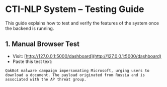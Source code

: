 # CTI-NLP System – Testing Guide

This guide explains how to test and verify the features of the system once the backend is running.

## 1. Manual Browser Test

- Visit: [http://127.0.0.1:5000/dashboard](http://127.0.0.1:5000/dashboard)
- Paste this test text:

```text
QakBot malware campaign impersonating Microsoft, urging users to download a document. The payload originated from Russia and is associated with the AP threat group.
```
